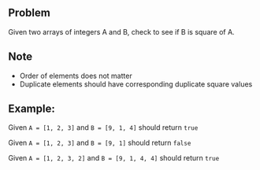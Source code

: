 ## Problem
Given two arrays of integers A and B, check to see if B is square of A.

## Note
- Order of elements does not matter
- Duplicate elements should have corresponding duplicate square values

## Example:
Given `A = [1, 2, 3]` and `B = [9, 1, 4]` should return `true`

Given `A = [1, 2, 3]` and `B = [9, 1]` should return `false` 

Given `A = [1, 2, 3, 2]` and `B = [9, 1, 4, 4]` should return `true`
